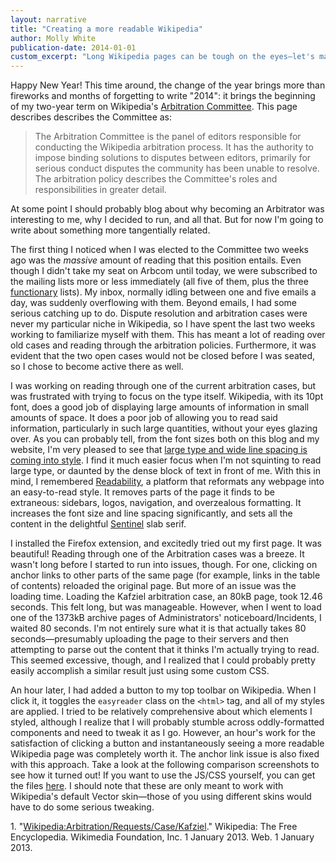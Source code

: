 ```yaml
---
layout: narrative
title: "Creating a more readable Wikipedia"
author: Molly White
publication-date: 2014-01-01
custom_excerpt: "Long Wikipedia pages can be tough on the eyes—let's make them easier."
---
```


Happy New Year! This time around, the change of the year brings more than fireworks and months of forgetting to write "2014": it brings the beginning of my two-year term on Wikipedia's <a href="https://en.wikipedia.org/wiki/Wikipedia:Arbitration_Committee">Arbitration Committee</a>. This page describes describes the Committee as:

> The Arbitration Committee is the panel of editors responsible for conducting the Wikipedia arbitration process. It has the authority to impose binding solutions to disputes between editors, primarily for serious conduct disputes the community has been unable to resolve. The arbitration policy describes the Committee's roles and responsibilities in greater detail.

At some point I should probably blog about why becoming an Arbitrator was interesting to me, why I decided to run, and all that. But for now I'm going to write about something more tangentially related.

The first thing I noticed when I was elected to the Committee two weeks ago was the <em>massive</em> amount of reading that this position entails. Even though I didn't take my seat on Arbcom until today, we were subscribed to the mailing lists more or less immediately (all five of them, plus the three <a href="https://en.wikipedia.org/wiki/Wikipedia:Functionaries">functionary</a> lists). My inbox, normally idling between one and five emails a day, was suddenly overflowing with them. Beyond emails, I had some serious catching up to do. Dispute resolution and arbitration cases were never my particular niche in Wikipedia, so I have spent the last two weeks working to familiarize myself with them. This has meant a lot of reading over old cases and reading through the arbitration policies. Furthermore, it was evident that the two open cases would not be closed before I was seated, so I chose to become active there as well.

I was working on reading through one of the current arbitration cases, but was frustrated with trying to focus on the type itself. Wikipedia, with its 10pt font, does a good job of displaying large amounts of information in small amounts of space. It does a poor job of allowing you to read said information, particularly in such large quantities, without your eyes glazing over. As you can probably tell, from the font sizes both on this blog and my website, I'm very pleased to see that <a href="https://creativemarket.com/blog/2013/12/25/4-typography-trends-for-2014">large type and wide line spacing is coming into style</a>. I find it much easier focus when I'm not squinting to read large type, or daunted by the dense block of text in front of me. With this in mind, I remembered <a href="https://www.readability.com/">Readability</a>, a platform that reformats any webpage into an easy-to-read style. It removes parts of the page it finds to be extraneous: sidebars, logos, navigation, and overzealous formatting. It increases the font size and line spacing significantly, and sets all the content in the delightful <a href="http://www.typography.com/fonts/sentinel/overview/">Sentinel</a> slab serif.

I installed the Firefox extension, and excitedly tried out my first page. It was beautiful! Reading through one of the Arbitration cases was a breeze. It wasn't long before I started to run into issues, though. For one, clicking on anchor links to other parts of the same page (for example, links in the table of contents) reloaded the original page. But more of an issue was the loading time. Loading the Kafziel arbitration case, an 80kB page, took 12.46 seconds. This felt long, but was manageable. However, when I went to load one of the 1373kB archive pages of Administrators' noticeboard/Incidents, I waited 80 seconds. I'm not entirely sure what it is that actually takes 80 seconds—presumably uploading the page to their servers and then attempting to parse out the content that it thinks I'm actually trying to read. This seemed excessive, though, and I realized that I could probably pretty easily accomplish a similar result just using some custom CSS.

An hour later, I had added a button to my top toolbar on Wikipedia. When I click it, it toggles the <code>easyreader</code> class on the <code>&lt;html&gt;</code> tag, and all of my styles are applied. I tried to be relatively comprehensive about which elements I styled, although I realize that I will probably stumble across oddly-formatted components and need to tweak it as I go. However, an hour's work for the satisfaction of clicking a button and instantaneously seeing a more readable Wikipedia page was completely worth it. The anchor link issue is also fixed with this approach. Take a look at the following comparison screenshots to see how it turned out! If you want to use the JS/CSS yourself, you can get the files <a href="https://github.com/molly/easyreader">here</a>. I should note that these are only meant to work with Wikipedia's default Vector skin—those of you using different skins would have to do some serious tweaking.

<p><a id="ref1">1.</a> "<a href="https://en.wikipedia.org/w/index.php?title=Wikipedia:Arbitration/Requests/Case/Kafziel&amp;oldid=586166360">Wikipedia:Arbitration/Requests/Case/Kafziel</a>." Wikipedia: The Free Encyclopedia. Wikimedia Foundation, Inc. 1 January 2013. Web. 1 January 2013.</p>
